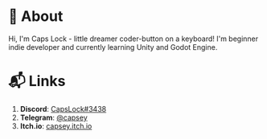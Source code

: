 # 🎯 About

Hi, I'm Caps Lock - little dreamer coder-button on a keyboard! I'm beginner indie developer and currently learning Unity and Godot Engine.



# 📬 Links

1. **Discord**: [CapsLock#3438](https://support.discord.com/hc/en-us/articles/218344397-How-do-I-add-my-friend-to-my-friends-list-)
2. **Telegram**: [@capsey](https://t.me/capsey)
3. **Itch.io**: [capsey.itch.io](https://capsey.itch.io/)



<!---
capsey/capsey is a ✨ special ✨ repository because its `README.md` (this file) appears on your GitHub profile.
You can click the Preview link to take a look at your changes.
--->
